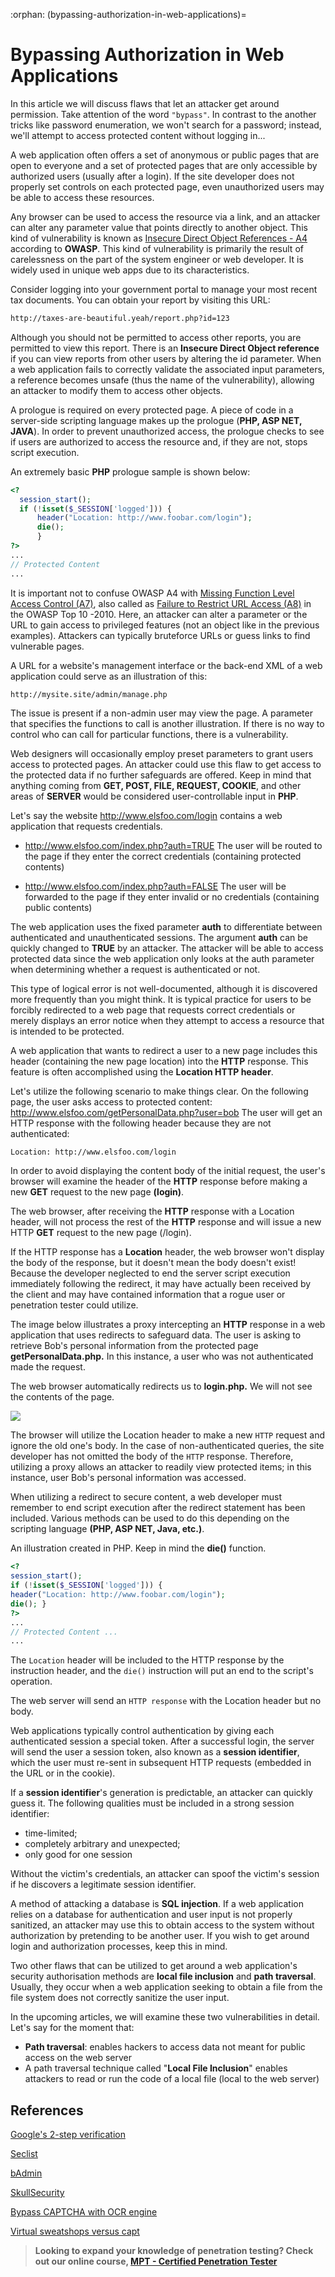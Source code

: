 :orphan:
(bypassing-authorization-in-web-applications)=
# Bypassing Authorization in Web Applications
 
In this article we will discuss flaws that let an attacker get around permission. Take attention of the word `"bypass"`. In contrast to the another tricks like password enumeration, we won't search for a password; instead, we'll attempt to access protected content without logging in...

A web application often offers a set of anonymous or public pages that are open to everyone and a set of protected pages that are only accessible by authorized users (usually after a login).
If the site developer does not properly set controls on each protected page, even unauthorized users may be able to access these resources.

Any browser can be used to access the resource via a link, and an attacker can alter any parameter value that points directly to another object. This kind of vulnerability is known as [Insecure Direct Object References - A4](https://www.owasp.org/index.php/Top_10_2013-A4-) according to **OWASP**.
This kind of vulnerability is primarily the result of carelessness on the part of the system engineer or web developer.
It is widely used in unique web apps due to its characteristics.

Consider logging into your government portal to manage your most recent tax documents.
You can obtain your report by visiting this URL:

```html
http://taxes-are-beautiful.yeah/report.php?id=123
```

Although you should not be permitted to access other reports, you are permitted to view this report. There is an **Insecure Direct Object reference** if you can view reports from other users by altering the id parameter.
When a web application fails to correctly validate the associated input parameters, a reference becomes unsafe (thus the name of the vulnerability), allowing an attacker to modify them to access other objects.

A prologue is required on every protected page. A piece of code in a server-side scripting language makes up the prologue (**PHP, ASP NET, JAVA**).
In order to prevent unauthorized access, the prologue checks to see if users are authorized to access the resource and, if they are not, stops script execution.

An extremely basic **PHP** prologue sample is shown below:
```php
<?
  session_start();
  if (!isset($_SESSION['logged'])) {
      header("Location: http://www.foobar.com/login");
      die();
      }
?>
...
// Protected Content
...
```

It is important not to confuse OWASP A4 with [Missing Function Level Access Control (A7)](https://www.owasp.org/index.php/Top_10_2013-A7-), also called as [Failure to Restrict URL Access (A8)](https://www.owasp.org/index.php/Top_10_2010-A8-) in the OWASP Top 10 -2010.
Here, an attacker can alter a parameter or the URL to gain access to privileged features (not an object like in the previous examples).
Attackers can typically bruteforce URLs or guess links to find vulnerable pages.

A URL for a website's management interface or the back-end XML of a web application could serve as an illustration of this: 
```html
http://mysite.site/admin/manage.php
```

The issue is present if a non-admin user may view the page.
A parameter that specifies the functions to call is another illustration. If there is no way to control who can call for particular functions, there is a vulnerability.

Web designers will occasionally employ preset parameters to grant users access to protected pages. An attacker could use this flaw to get access to the protected data if no further safeguards are offered.
Keep in mind that anything coming from **GET, POST, FILE, REQUEST, COOKIE**, and other areas of **SERVER** would be considered user-controllable input in **PHP**.

Let's say the website http://www.elsfoo.com/login contains a web application that requests credentials.

- http://www.elsfoo.com/index.php?auth=TRUE
The user will be routed to the page if they enter the correct credentials (containing protected contents)

- http://www.elsfoo.com/index.php?auth=FALSE
The user will be forwarded to the page if they enter invalid or no credentials (containing public contents)

The web application uses the fixed parameter **auth** to differentiate between authenticated and unauthenticated sessions.
The argument **auth** can be quickly changed to **TRUE** by an attacker. The attacker will be able to access protected data since the web application only looks at the auth parameter when determining whether a request is authenticated or not.

This type of logical error is not well-documented, although it is discovered more frequently than you might think.
It is typical practice for users to be forcibly redirected to a web page that requests correct credentials or merely displays an error notice when they attempt to access a resource that is intended to be protected.

A web application that wants to redirect a user to a new page includes this header (containing the new page location) into the **HTTP** response. This feature is often accomplished using the **Location HTTP header**.

Let's utilize the following scenario to make things clear. On the following page, the user asks access to protected content:
http://www.elsfoo.com/getPersonalData.php?user=bob
The user will get an HTTP response with the following header because they are not authenticated:
```
Location: http://www.elsfoo.com/login
```
In order to avoid displaying the content body of the initial request, the user's browser will examine the header of the **HTTP** response before making a new **GET** request to the new page **(login)**.

The web browser, after receiving the **HTTP** response with a Location header, will not process the rest of the **HTTP** response and will issue a new HTTP **GET** request to the new page (/login).

If the HTTP response has a **Location** header, the web browser won't display the body of the response, but it doesn't mean the body doesn't exist!
Because the developer neglected to end the server script execution immediately following the redirect, it may have actually been received by the client and may have contained information that a rogue user or penetration tester could utilize.

The image below illustrates a proxy intercepting an **HTTP** response in a web application that uses redirects to safeguard data.
The user is asking to retrieve Bob's personal information from the protected page **getPersonalData.php.**
In this instance, a user who was not authenticated made the request.

The web browser automatically redirects us to **login.php.**
We will not see the contents of the page.

<img src="images/1.png">

The browser will utilize the Location header to make a new `HTTP` request and ignore the old one's body. In the case of non-authenticated queries, the site developer has not omitted the body of the `HTTP` response.
Therefore, utilizing a proxy allows an attacker to readily view protected items; in this instance, user Bob's personal information was accessed.

When utilizing a redirect to secure content, a web developer must remember to end script execution after the redirect statement has been included.
Various methods can be used to do this depending on the scripting language **(PHP, ASP NET, Java, etc.)**.

An illustration created in PHP. Keep in mind the **die()** function.

```php
<?
session_start();
if (!isset($_SESSION['logged'])) {
header("Location: http://www.foobar.com/login");
die(); }
?>
...
// Protected Content ...
...
```
The `Location` header will be included to the HTTP response by the instruction header, and the `die()` instruction will put an end to the script's operation.

The web server will send an `HTTP response` with the Location header but no body.

Web applications typically control authentication by giving each authenticated session a special token.
After a successful login, the server will send the user a session token, also known as a **session identifier**, which the user must re-sent in subsequent HTTP requests (embedded in the URL or in the cookie).

If a **session identifier**'s generation is predictable, an attacker can quickly guess it. The following qualities must be included in a strong session identifier:
- time-limited; 
- completely arbitrary and unexpected; 
- only good for one session

Without the victim's credentials, an attacker can spoof the victim's session if he discovers a legitimate session identifier.

A method of attacking a database is **SQL injection**. If a web application relies on a database for authentication and user input is not properly sanitized, an attacker may use this to obtain access to the system without authorization by pretending to be another user.
If you wish to get around login and authorization processes, keep this in mind.

Two other flaws that can be utilized to get around a web application's security authorisation methods are **local file inclusion** and **path traversal**.
Usually, they occur when a web application seeking to obtain a file from the file system does not correctly sanitize the user input.

In the upcoming articles, we will examine these two vulnerabilities in detail. Let's say for the moment that:
- **Path traversal**: enables hackers to access data not meant for public access on the web server
- A path traversal technique called "**Local File Inclusion**" enables attackers to read or run the code of a local file (local to the web server)

## References

[Google's 2-step verification](https://support.google.com/accounts/answer)

[Seclist](https://github.com/danielmiessler/SecLists)

[bAdmin](http://web.archive.org/web/20150328012647/http)

[SkullSecurity](https://wiki.skullsecurity.org/Passwords)

[Bypass CAPTCHA with OCR engine](http://www.debasish.in/2012/01/bypass-)

[Virtual sweatshops versus capt](http://boingboing.net/2012/01/09/virtual-)

> **Looking to expand your knowledge of penetration testing? Check out our online course, [MPT - Certified Penetration Tester](https://www.mosse-institute.com/certifications/mpt-certified-penetration-tester.html)**